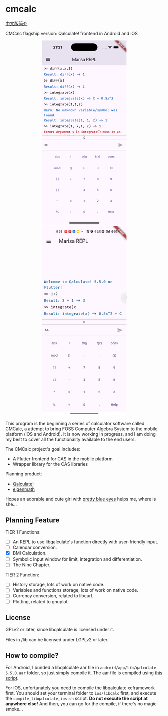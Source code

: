 # cmcalc

[中文版简介](README_CN.md)

CMCalc flagship version: Qalculate! frontend in Android and iOS

<p align="center">
<img alt="iOS screenshot" src="screenshots/ios.png" width=270>
<img alt="Android screenshot" src="screenshots/android.jpg" width=270>
</p>

This program is the beginning a series of calculator software called CMCalc, a attempt to bring 
FOSS Computer Algebra System to the mobile platform (iOS and Android). It is now working in 
progress, and I am doing my best to cover all the functionality available to the end users.

The CMCalc project's goal includes:
 - A Flutter frontend for CAS in the mobile platform
 - Wrapper library for the CAS libraries

Planning product:
 - [Qalculate!](http://qalculate.github.io/)
 - [eigenmath](https://georgeweigt.github.io/)

Hopes an adorable and cute girl with [pretty blue eyes](https://www.youtube.com/watch?v=r1of21efNtk) 
helps me, where is she...

## Planning Feature

TIER 1 Functions:

 - [ ] An REPL to use libqalculate's function directly with user-friendly input.
 - [ ] Calendar conversion.
 - [x] BMI Calculation.
 - [ ] Symbolic input window for limit, integration and differentiation.
 - [ ] The Nine Chapter.

TIER 2 Function:
 - [ ] History storage, lots of work on native code.
 - [ ] Variables and functions storage, lots of work on native code.
 - [ ] Currency conversion, related to libcurl.
 - [ ] Plotting, related to gnuplot.

## License

GPLv2 or later, since libqalculate is licensed under it.

Files in /lib can be licensed under LGPLv2 or later.

## How to compile?

For Android, I bunded a libqalculate aar file in `android/app/lib/qalculate-5.5.0.aar` folder, so just simply compile it. The aar file is compiled using [this script](https://github.com/BenderBlog/libqalculate-android).

For iOS, unfortunately you need to compile the libqalculate xcframework first. You should set your terminal folder to `ios/libqalc` first, and execute the `compile_libqalculate_ios.sh` script. **Do not execute the script at anywhere else!** And then, you can go for the compile, if there's no magic smoke...
